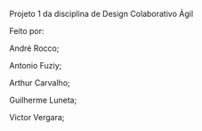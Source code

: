 Projeto 1 da disciplina de Design Colaborativo Ágil

Feito por:

André Rocco;

Antonio Fuziy;

Arthur Carvalho;

Guilherme Luneta;

Victor Vergara;

